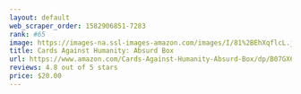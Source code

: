```yaml
---
layout: default 
﻿web_scraper_order: 1582906851-7283
rank: #65
image: https://images-na.ssl-images-amazon.com/images/I/81%2BEhXqflcL.jpg
title: Cards Against Humanity: Absurd Box
url: https://www.amazon.com/Cards-Against-Humanity-Absurd-Box/dp/B07GX6STBY/ref=zg_mw_toys-and-games_65?_encoding=UTF8&psc=1&refRID=R42GPHP3YME7595BC2RQ
reviews: 4.8 out of 5 stars
price: $20.00 
---
```

